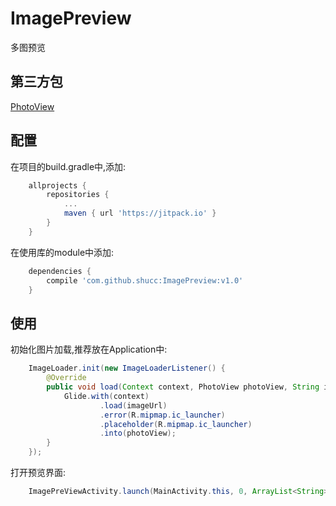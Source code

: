 # ImagePreview

多图预览

## 第三方包
[PhotoView](https://github.com/chrisbanes/PhotoView)

## 配置

在项目的build.gradle中,添加:

```groovy
	allprojects {
		repositories {
			...
			maven { url 'https://jitpack.io' }
		}
	}
```
在使用库的module中添加:
```groovy
	dependencies {
	    compile 'com.github.shucc:ImagePreview:v1.0'
	}
```

## 使用

初始化图片加载,推荐放在Application中:
```java
    ImageLoader.init(new ImageLoaderListener() {
        @Override
        public void load(Context context, PhotoView photoView, String imageUrl) {
            Glide.with(context)
                    .load(imageUrl)
                    .error(R.mipmap.ic_launcher)
                    .placeholder(R.mipmap.ic_launcher)
                    .into(photoView);
        }
    });
```
打开预览界面:
```java
    ImagePreViewActivity.launch(MainActivity.this, 0, ArrayList<String> imageList);
```